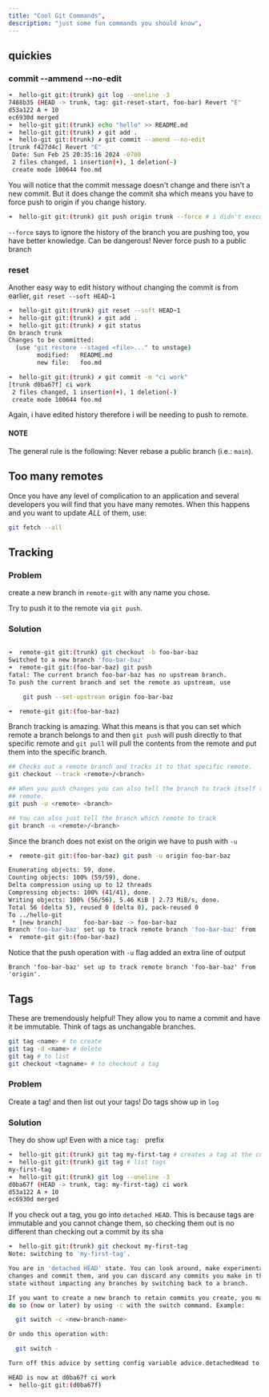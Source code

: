 ```yaml
---
title: "Cool Git Commands",
description: "just some fun commands you should know",
---
```


## quickies

### commit --ammend --no-edit

```bash
➜  hello-git git:(trunk) git log --oneline -3
7488b35 (HEAD -> trunk, tag: git-reset-start, foo-bar) Revert "E"
d53a122 A + 10
ec6930d merged
➜  hello-git git:(trunk) echo "hello" >> README.md
➜  hello-git git:(trunk) ✗ git add .
➜  hello-git git:(trunk) ✗ git commit --amend --no-edit
[trunk f427d4c] Revert "E"
 Date: Sun Feb 25 20:35:16 2024 -0700
 2 files changed, 1 insertion(+), 1 deletion(-)
 create mode 100644 foo.md
```

You will notice that the commit message doesn't change and there isn't a new
commit.  But it does change the commit sha which means you have to force push
to origin if you change history.

```bash
➜  hello-git git:(trunk) git push origin trunk --force # i didn't execute this
```

`--force` says to ignore the history of the branch you are pushing too, you
have better knowledge.  Can be dangerous!  Never force push to a public branch

### reset
Another easy way to edit history without changing the commit is from earlier,
`git reset --soft HEAD~1`

```bash
➜  hello-git git:(trunk) git reset --soft HEAD~1
➜  hello-git git:(trunk) ✗ git add .
➜  hello-git git:(trunk) ✗ git status
On branch trunk
Changes to be committed:
  (use "git restore --staged <file>..." to unstage)
        modified:   README.md
        new file:   foo.md

➜  hello-git git:(trunk) ✗ git commit -m "ci work"
[trunk d0ba67f] ci work
 2 files changed, 1 insertion(+), 1 deletion(-)
 create mode 100644 foo.md
```

Again, i have edited history therefore i will be needing to push to remote.

#### NOTE
The general rule is the following: Never rebase a public branch (i.e.: `main`).

## Too many remotes

Once you have any level of complication to an application and several
developers you will find that you have many remotes.  When this happens and you
want to update _ALL_ of them, use:

```bash
git fetch --all
```

## Tracking

### Problem
create a new branch in `remote-git` with any name you chose.

Try to push it to the remote via `git push`.

### Solution

```bash

➜  remote-git git:(trunk) git checkout -b foo-bar-baz
Switched to a new branch 'foo-bar-baz'
➜  remote-git git:(foo-bar-baz) git push
fatal: The current branch foo-bar-baz has no upstream branch.
To push the current branch and set the remote as upstream, use

    git push --set-upstream origin foo-bar-baz

➜  remote-git git:(foo-bar-baz)
```

Branch tracking is amazing.  What this means is that you can set which remote a
branch belongs to and then `git push` will push directly to that specific
remote and `git pull` will pull the contents from the remote and put them into
the specific branch.

```bash
## Checks out a remote branch and tracks it to that specific remote.
git checkout --track <remote>/<branch>

## When you push changes you can also tell the branch to track itself to this
## remote.
git push -u <remote> <branch>

## You can also just tell the branch which remote to track
git branch -u <remote>/<branch>
```

Since the branch does not exist on the origin we have to push with `-u`
```bash
➜  remote-git git:(foo-bar-baz) git push -u origin foo-bar-baz

Enumerating objects: 59, done.
Counting objects: 100% (59/59), done.
Delta compression using up to 12 threads
Compressing objects: 100% (41/41), done.
Writing objects: 100% (56/56), 5.46 KiB | 2.73 MiB/s, done.
Total 56 (delta 5), reused 0 (delta 0), pack-reused 0
To ../hello-git
 * [new branch]      foo-bar-baz -> foo-bar-baz
Branch 'foo-bar-baz' set up to track remote branch 'foo-bar-baz' from 'origin'.
➜  remote-git git:(foo-bar-baz)
```

Notice that the push operation with `-u` flag added an extra line of output

```
Branch 'foo-bar-baz' set up to track remote branch 'foo-bar-baz' from 'origin'.
```

## Tags
These are tremendously helpful!  They allow you to name a commit and have it be
immutable.  Think of tags as unchangable branches.

```bash
git tag <name> # to create
git tag -d <name> # delete
git tag # to list
git checkout <tagname> # to checkout a tag
```

### Problem
Create a tag! and then list out your tags!  Do tags show up in `log`

### Solution
They do show up!  Even with a nice `tag: ` prefix

```bash
➜  hello-git git:(trunk) git tag my-first-tag # creates a tag at the current location
➜  hello-git git:(trunk) git tag # list tags
my-first-tag
➜  hello-git git:(trunk) git log --oneline -3
d0ba67f (HEAD -> trunk, tag: my-first-tag) ci work
d53a122 A + 10
ec6930d merged
```

If you check out a tag, you go into `detached HEAD`.  This is because tags are
immutable and you cannot change them, so checking them out is no different than
checking out a commit by its sha

```bash
➜  hello-git git:(trunk) git checkout my-first-tag
Note: switching to 'my-first-tag'.

You are in 'detached HEAD' state. You can look around, make experimental
changes and commit them, and you can discard any commits you make in this
state without impacting any branches by switching back to a branch.

If you want to create a new branch to retain commits you create, you may
do so (now or later) by using -c with the switch command. Example:

  git switch -c <new-branch-name>

Or undo this operation with:

  git switch -

Turn off this advice by setting config variable advice.detachedHead to false

HEAD is now at d0ba67f ci work
➜  hello-git git:(d0ba67f)
```

